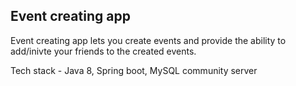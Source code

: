 ## Event creating app

Event creating app lets you create events and provide the ability to add/inivte your friends to the created events.

Tech stack - Java 8, Spring boot, MySQL community server


